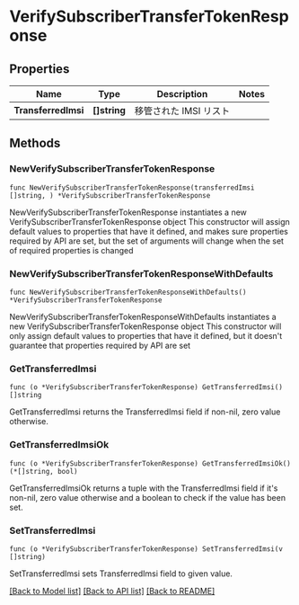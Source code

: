 # VerifySubscriberTransferTokenResponse

## Properties

Name | Type | Description | Notes
------------ | ------------- | ------------- | -------------
**TransferredImsi** | **[]string** | 移管された IMSI リスト | 

## Methods

### NewVerifySubscriberTransferTokenResponse

`func NewVerifySubscriberTransferTokenResponse(transferredImsi []string, ) *VerifySubscriberTransferTokenResponse`

NewVerifySubscriberTransferTokenResponse instantiates a new VerifySubscriberTransferTokenResponse object
This constructor will assign default values to properties that have it defined,
and makes sure properties required by API are set, but the set of arguments
will change when the set of required properties is changed

### NewVerifySubscriberTransferTokenResponseWithDefaults

`func NewVerifySubscriberTransferTokenResponseWithDefaults() *VerifySubscriberTransferTokenResponse`

NewVerifySubscriberTransferTokenResponseWithDefaults instantiates a new VerifySubscriberTransferTokenResponse object
This constructor will only assign default values to properties that have it defined,
but it doesn't guarantee that properties required by API are set

### GetTransferredImsi

`func (o *VerifySubscriberTransferTokenResponse) GetTransferredImsi() []string`

GetTransferredImsi returns the TransferredImsi field if non-nil, zero value otherwise.

### GetTransferredImsiOk

`func (o *VerifySubscriberTransferTokenResponse) GetTransferredImsiOk() (*[]string, bool)`

GetTransferredImsiOk returns a tuple with the TransferredImsi field if it's non-nil, zero value otherwise
and a boolean to check if the value has been set.

### SetTransferredImsi

`func (o *VerifySubscriberTransferTokenResponse) SetTransferredImsi(v []string)`

SetTransferredImsi sets TransferredImsi field to given value.



[[Back to Model list]](../README.md#documentation-for-models) [[Back to API list]](../README.md#documentation-for-api-endpoints) [[Back to README]](../README.md)


